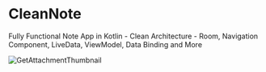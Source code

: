 # CleanNote
Fully Functional Note App in Kotlin - Clean Architecture - Room, Navigation Component, LiveData, ViewModel, Data Binding and More

![GetAttachmentThumbnail](https://user-images.githubusercontent.com/29502126/93915754-4f704e00-fcbd-11ea-9d84-df57b276a07f.png)

